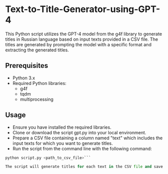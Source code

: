 # Text-to-Title-Generator-using-GPT-4
This Python script utilizes the GPT-4 model from the g4f library to generate titles in Russian language based on input texts provided in a CSV file.
The titles are generated by prompting the model with a specific format and extracting the generated titles.

## Prerequisites
- Python 3.x
- Required Python libraries:
  - g4f
  - tqdm
  - multiprocessing
## Usage
- Ensure you have installed the required libraries. 
- Clone or download the script gpt.py into your local environment.
- Prepare a CSV file containing a column named "text" which includes the input texts for which you want to generate titles.
- Run the script from the command line with the following command:
``` python
python script.py <path_to_csv_file>```

The script will generate titles for each text in the CSV file and save the results in a new CSV file named output_responses.csv.
